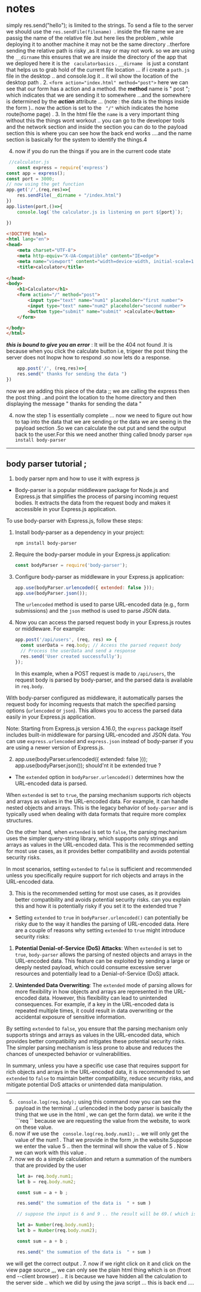 # notes
simply res.send("hello"); is limited to the strings. To send a file to the server we should use the ```res.sendFile(filename) ```. inside the file name we are passig the name of the relative file .but here lies the problem , while deploying it to another machine it may not be the same directory ..therfore sending the relative path is risky ,as it may or may not work. so we are using the ```__dirname``` this ensures that we are inside the directory of the app that we deployed here it is the ``` caculatorbasics``` .
```__dirname ``` is just a constant that helps us to grab hold of the current file location ...  if i create a ```path.js ``` file in the desktop .. and console.log it .. it wil show the location of the desktop path .
2. ``` <form action="index.html" method="post"> ``` here we can see that our form has a action and a method.
the **method** name is " post "; which indicates that we are sending it to somewhere ...and the somewhere is determined by the ***action*** attribute ... (note : the data is the things inside the form ).. now the action is set to the ``` "/"``` which indicates the home route(home page) .
3. In the html file the ``` name ``` is a very important thing without this the things wont workout .. you can go to the developer tools and the network section and inside the section you can do to the payload section this is where you can see how the back end works ....and the name section is basically for the system to identify the things.4

4. now if you do run  the things if you are in the current code state 
``` js 
 //calculator.js
    const express = require('express')
const app = express();
const port = 3000;
// now using the get function 
app.get('/',(req,res)=>{
    res.sendFile(__dirname + "/index.html")
})
app.listen(port,()=>{
    console.log(`the calculator.js is listening on port ${port}`);

})

```
``` html 
<!DOCTYPE html>
<html lang="en">
<head>
    <meta charset="UTF-8">
    <meta http-equiv="X-UA-Compatible" content="IE=edge">
    <meta name="viewport" content="width=device-width, initial-scale=1.0">
    <title>calculator</title>
    
</head>
<body>
    <h1>Calculator</h1>
    <form action="/" method="post">
        <input type="text" name="num1" placeholder="first number">
        <input type="text" name="num2" placeholder="second number">
        <button type="submit" name="submit" >calculate</button>
    </form>

</body>
</html>

```
***this is bound to give you an error*** : It will be the 404 not found .It is because when you click the calculate button i.e, trigeer the post thing the server does not lnopw how to respond .so now lets do a response.
``` js
    app.post('/', (req,res)=>{
    res.send(" thanks for sending the data ")
})
```
now we are adding this piece of the data ;; we are calling the express then the post thing ..and point the location to the home directory and then displaying the message " thanks for sending the data "

4. now the step 1 is essentially complete ... now we need to figure out how to tap into the data that we are sending or the data we are seeing in the payload section .So we can calculate the out put and send the output back to the user.For this we need another thing called bnody parser ``` npm install body-parser ```
--------------------------------------------
## body parser tutorial ;
1. body parser npm and how to use it with express js 
* Body-parser is a popular middleware package for Node.js and Express.js that simplifies the process of parsing incoming request bodies. It extracts the data from the request body and makes it accessible in your Express.js application.

To use body-parser with Express.js, follow these steps:

1. Install body-parser as a dependency in your project:
   ```
   npm install body-parser
   ```

2. Require the body-parser module in your Express.js application:
   ```javascript
   const bodyParser = require('body-parser');
   ```

3. Configure body-parser as middleware in your Express.js application:
   ```javascript
   app.use(bodyParser.urlencoded({ extended: false }));
   app.use(bodyParser.json());
   ```

   The `urlencoded` method is used to parse URL-encoded data (e.g., form submissions) and the `json` method is used to parse JSON data.

4. Now you can access the parsed request body in your Express.js routes or middleware. For example:
   ```javascript
   app.post('/api/users', (req, res) => {
     const userData = req.body; // Access the parsed request body
     // Process the userData and send a response
     res.send('User created successfully');
   });
   ```

   In this example, when a POST request is made to `/api/users`, the request body is parsed by body-parser, and the parsed data is available in `req.body`.

With body-parser configured as middleware, it automatically parses the request body for incoming requests that match the specified parsing options (`urlencoded` or `json`). This allows you to access the parsed data easily in your Express.js application.

Note: Starting from Express.js version 4.16.0, the `express` package itself includes built-in middleware for parsing URL-encoded and JSON data. You can use `express.urlencoded` and `express.json` instead of body-parser if you are using a newer version of Express.js.

2. app.use(bodyParser.urlencoded({ extended: false }));
app.use(bodyParser.json());
should'nt  it be extended true ?

* The `extended` option in `bodyParser.urlencoded()` determines how the URL-encoded data is parsed. 

When `extended` is set to `true`, the parsing mechanism supports rich objects and arrays as values in the URL-encoded data. For example, it can handle nested objects and arrays. This is the legacy behavior of `body-parser` and is typically used when dealing with data formats that require more complex structures.

On the other hand, when `extended` is set to `false`, the parsing mechanism uses the simpler query-string library, which supports only strings and arrays as values in the URL-encoded data. This is the recommended setting for most use cases, as it provides better compatibility and avoids potential security risks.

In most scenarios, setting `extended` to `false` is sufficient and recommended unless you specifically require support for rich objects and arrays in the URL-encoded data.

3. This is the recommended setting for most use cases, as it provides better compatibility and avoids potential security risks. can you explain this and how it is potentially risky if you set it to the extended true ?
* Setting `extended` to `true` in `bodyParser.urlencoded()` can potentially be risky due to the way it handles the parsing of URL-encoded data. Here are a couple of reasons why setting `extended` to `true` might introduce security risks:

1. **Potential Denial-of-Service (DoS) Attacks**: When `extended` is set to `true`, `body-parser` allows the parsing of nested objects and arrays in the URL-encoded data. This feature can be exploited by sending a large or deeply nested payload, which could consume excessive server resources and potentially lead to a Denial-of-Service (DoS) attack.

2. **Unintended Data Overwriting**: The `extended` mode of parsing allows for more flexibility in how objects and arrays are represented in the URL-encoded data. However, this flexibility can lead to unintended consequences. For example, if a key in the URL-encoded data is repeated multiple times, it could result in data overwriting or the accidental exposure of sensitive information.

By setting `extended` to `false`, you ensure that the parsing mechanism only supports strings and arrays as values in the URL-encoded data, which provides better compatibility and mitigates these potential security risks. The simpler parsing mechanism is less prone to abuse and reduces the chances of unexpected behavior or vulnerabilities.

In summary, unless you have a specific use case that requires support for rich objects and arrays in the URL-encoded data, it is recommended to set `extended` to `false` to maintain better compatibility, reduce security risks, and mitigate potential DoS attacks or unintended data manipulation.

-----------------------------------------------------
5. ``` console.log(req.body);``` using this command now you can see the payload in the terminal ..( urlencoded in the body parser is basically the thing that we use in the html , we can get the form data). we write it the ```req `` because we are requesting the value from the website, to work on these value.
6. now if we use the ``` console.log(req.body.num1);``` .. we will only get the value of the num1 . That we provide in the form ,in the website.Suppose we enter the value 5 .. then the terminal will show the value of 5 . Now we can work with this value .
7. now we do a simple calculation and return a summation of the numbers that are provided by the user 

``` js 
    let a= req.body.num1;
    let b = req.body.num2;

    const sum = a + b ;

    res.send(" the summation of the data is  " + sum )

    // suppose the input is 6 and 9 .. the result will be 69.( which is a mistake , beacuse req.body take the input as a string-- to solve this we have to do the following )

```
``` js 
    let a= Number(req.body.num1);
    let b = Number(req.body.num2);

    const sum = a + b ;

    res.send(" the summation of the data is  " + sum )
```
we will get the correct output .
7. now if we right click on it and click on the view page source ,,, we can only see the plain html thing which is on (front end --client browser) .. it is because we have hidden all the calculation to the server side .. which we did by using the java script ... this is back end ....